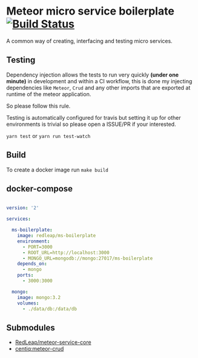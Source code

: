 # Meteor micro service boilerplate [![Build Status](https://travis-ci.org/RedLeap/meteor-service-boilerplate.svg?branch=master)](https://travis-ci.org/RedLeap/meteor-service-boilerplate)

A common way of creating, interfacing and testing micro services.

## Testing
Dependency injection allows the tests to run very quickly **(under one minute)**
in development and within a CI workflow, this is done my injecting dependencies
like `Meteor`, `Crud` and any other imports that are exported at runtime of the
meteor application.

 So please follow this rule.

Testing is automatically configured for travis but setting it up for other environments
is trivial so please open a ISSUE/PR if your interested.

`yarn test` or `yarn run test-watch`

## Build
To create a docker image run `make build`

## docker-compose

```yaml

version: '2'

services:

  ms-boilerplate:
    image: redleap/ms-boilerplate
    environment:
      - PORT=3000
      - ROOT_URL=http://localhost:3000
      - MONGO_URL=mongodb://mongo:27017/ms-boilerplate
    depends_on:
      - mongo
    ports:
      - 3000:3000

  mongo:
    image: mongo:3.2
    volumes:
      - ./data/db:/data/db

```

## Submodules
 - [RedLeap/meteor-service-core](https://github.com/RedLeap/meteor-service-core)
 - [centiq:meteor-crud](https://github.com/Centiq/meteor-crud)
